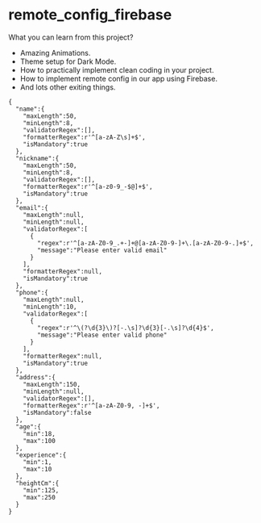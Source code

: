 # remote_config_firebase

What you can learn from this project?
- Amazing Animations.
- Theme setup for Dark Mode.
- How to practically implement clean coding in your project.
- How to implement remote config in our app using Firebase.
- And lots other exiting things.

```
{
  "name":{
    "maxLength":50,
    "minLength":8,
    "validatorRegex":[],
    "formatterRegex":r'^[a-zA-Z\s]+$',
    "isMandatory":true
  },
  "nickname":{
    "maxLength":50,
    "minLength":8,
    "validatorRegex":[],
    "formatterRegex":r'^[a-z0-9_-$@]+$',
    "isMandatory":true
  },
  "email":{
    "maxLength":null,
    "minLength":null,
    "validatorRegex":[
      {
        "regex":r'^[a-zA-Z0-9_.+-]+@[a-zA-Z0-9-]+\.[a-zA-Z0-9-.]+$',
        "message":"Please enter valid email"
      }
    ],
    "formatterRegex":null,
    "isMandatory":true
  },
  "phone":{
    "maxLength":null,
    "minLength":10,
    "validatorRegex":[
      {
        "regex":r'^\(?\d{3}\)?[-.\s]?\d{3}[-.\s]?\d{4}$',
        "message":"Please enter valid phone"
      }
    ],
    "formatterRegex":null,
    "isMandatory":true
  },
  "address":{
    "maxLength":150,
    "minLength":null,
    "validatorRegex":[],
    "formatterRegex":r'^[a-zA-Z0-9, -]+$',
    "isMandatory":false
  },
  "age":{
    "min":18,
    "max":100
  },
  "experience":{
    "min":1,
    "max":10
  },
  "heightCm":{
    "min":125,
    "max":250
  }
}
```




